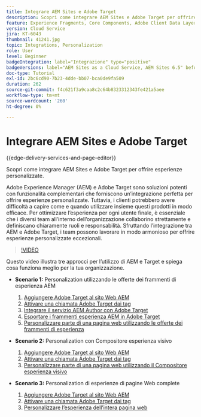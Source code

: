 ```yaml
---
title: Integrare AEM Sites e Adobe Target
description: Scopri come integrare AEM Sites e Adobe Target per offrire esperienze personalizzate.
feature: Experience Fragments, Core Components, Adobe Client Data Layer
version: Cloud Service
jira: KT-6043
thumbnail: 41241.jpg
topic: Integrations, Personalization
role: User
level: Beginner
badgeIntegration: label="Integrazione" type="positive"
badgeVersions: label="AEM Sites as a Cloud Service, AEM Sites 6.5" before-title="false"
doc-type: Tutorial
exl-id: 2bc6cd90-7b23-4dde-bb07-bca0de9fa509
duration: 262
source-git-commit: f4c621f3a9caa8c2c64b8323312343fe421a5aee
workflow-type: tm+mt
source-wordcount: '260'
ht-degree: 0%

---
```


# Integrare AEM Sites e Adobe Target

{{edge-delivery-services-and-page-editor}}

Scopri come integrare AEM Sites e Adobe Target per offrire esperienze personalizzate.

Adobe Experience Manager (AEM) e Adobe Target sono soluzioni potenti con funzionalità complementari che forniscono un’integrazione perfetta per offrire esperienze personalizzate. Tuttavia, i clienti potrebbero avere difficoltà a capire come e quando utilizzare insieme questi prodotti in modo efficace. Per ottimizzare l’esperienza per ogni utente finale, è essenziale che i diversi team all’interno dell’organizzazione collaborino strettamente e definiscano chiaramente ruoli e responsabilità. Sfruttando l’integrazione tra AEM e Adobe Target, i team possono lavorare in modo armonioso per offrire esperienze personalizzate eccezionali.

>[!VIDEO](https://video.tv.adobe.com/v/41241?quality=12&learn=on)

Questo video illustra tre approcci per l’utilizzo di AEM e Target e spiega cosa funziona meglio per la tua organizzazione.

* __Scenario 1:__ Personalization utilizzando le offerte dei frammenti di esperienza AEM

   1. [Aggiungere Adobe Target al sito Web AEM](./add-target-launch-extension.md)
   1. [Attivare una chiamata Adobe Target dai tag](./load-and-fire-target.md)
   1. [Integrare il servizio AEM Author con Adobe Target](./setup-aem-target-cloud-service.md)
   1. [Esportare i frammenti esperienza AEM in Adobe Target](./export-experience-fragment-target.md)
   1. [Personalizzare parte di una pagina web utilizzando le offerte dei frammenti di esperienza](./create-target-activity.md)

* __Scenario 2:__ Personalization con Compositore esperienza visivo

   1. [Aggiungere Adobe Target al sito Web AEM](./add-target-launch-extension.md)
   1. [Attivare una chiamata Adobe Target dai tag](./load-and-fire-target.md)
   1. [Personalizzare parte di una pagina web utilizzando il Compositore esperienza visivo](./personalization-using-vec.md)

* __Scenario 3:__ Personalization di esperienze di pagine Web complete

   1. [Aggiungere Adobe Target al sito Web AEM](./add-target-launch-extension.md)
   1. [Attivare una chiamata Adobe Target dai tag](./load-and-fire-target.md)
   1. [Personalizzare l’esperienza dell’intera pagina web](./personalization-web-page.md)
